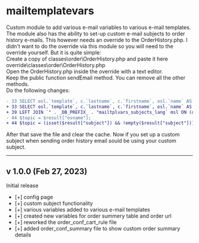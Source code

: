 # mailtemplatevars
Custom module to add various e-mail variables to various e-mail templates. The module also has the ability to set-up custom e-mail subjects to order history e-mails. This however needs an override to the OrderHistory.php. I didn't want to do the override via this module so you will need to the override yourself. But it is quite simple:  
Create a copy of classes\order\OrderHistory.php and paste it here override\classes\order\OrderHistory.php  
Open the OrderHistory.php inside the override with a text editor.  
Keep the public function sendEmail method. You can remove all the other methods.  
Do the following changes:  
```diff   
- 33 SELECT osl.`template`, c.`lastname`, c.`firstname`, osl.`name` AS osname, c.`email`, os.`module_name`, os.`id_order_state`, os.`pdf_invoice`, os.`pdf_delivery`  
+ 33 SELECT osl.`template`, c.`lastname`, c.`firstname`, osl.`name` AS osname, c.`email`, os.`module_name`, os.`id_order_state`, os.`pdf_invoice`, os.`pdf_delivery`, msl.`subject`  
+ 39 LEFT JOIN `" . _DB_PREFIX_ . "mailtplvars_subjects_lang` msl ON (os.`id_order_state` = msl.`id_order_state` AND msl.`id_lang` = o.`id_lang`)  
- 44 $topic = $result["osname"];  
+ 44 $topic = (isset($result["subject"]) && !empty($result["subject"])) ? $result["subject"] : $result["osname"];  
```  

After that save the file and clear the cache. Now if you set up a custom subject when sending order history email sould be using your custom subject.  

---
v 1.0.0 (Feb 27, 2023)
---

Initial release
- [+] config page
- [+] custom subject functionality
- [+] various variables added to various e-mail templates
- [+] created new variables for order summery table and order url
- [+] reworked the order_conf_cart_rule file
- [+] added order_conf_summary file to show custom order summary details
